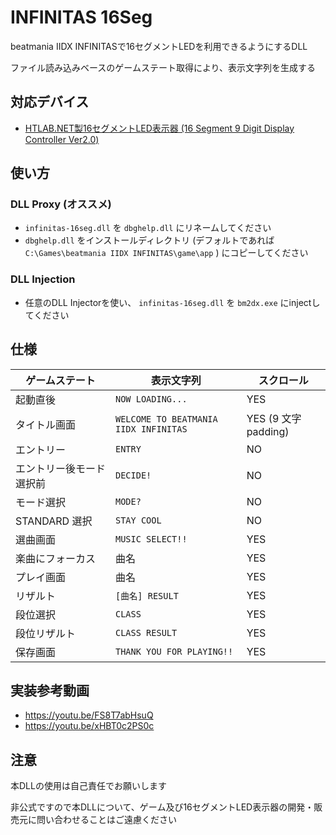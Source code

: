 # INFINITAS 16Seg

beatmania IIDX INFINITASで16セグメントLEDを利用できるようにするDLL

ファイル読み込みベースのゲームステート取得により、表示文字列を生成する

## 対応デバイス

- [HTLAB.NET製16セグメントLED表示器 (16 Segment 9 Digit Display Controller Ver2.0)](https://htlab.net/products/16-segment-9-digit-display-controller-2/)

## 使い方

### DLL Proxy (オススメ)

- `infinitas-16seg.dll` を `dbghelp.dll` にリネームしてください
- `dbghelp.dll` をインストールディレクトリ (デフォルトであれば `C:\Games\beatmania IIDX INFINITAS\game\app` ) にコピーしてください

### DLL Injection

- 任意のDLL Injectorを使い、 `infinitas-16seg.dll` を `bm2dx.exe` にinjectしてください

## 仕様

| ゲームステート           | 表示文字列                            | スクロール           |
| ------------------------ | ------------------------------------- | -------------------- |
| 起動直後                 | `NOW LOADING...`                      | YES                  |
| タイトル画面             | `WELCOME TO BEATMANIA IIDX INFINITAS` | YES (9 文字 padding) |
| エントリー               | `ENTRY`                               | NO                   |
| エントリー後モード選択前 | `DECIDE!`                             | NO                   |
| モード選択               | `MODE?`                               | NO                   |
| STANDARD 選択            | `STAY COOL`                           | NO                   |
| 選曲画面                 | `MUSIC SELECT!!`                      | YES                  |
| 楽曲にフォーカス         | 曲名                                  | YES                  |
| プレイ画面               | 曲名                                  | YES                  |
| リザルト                 | `[曲名] RESULT`                       | YES                  |
| 段位選択                 | `CLASS`                               | YES                  |
| 段位リザルト             | `CLASS RESULT`                        | YES                  |
| 保存画面                 | `THANK YOU FOR PLAYING!!`             | YES                  |

## 実装参考動画
- https://youtu.be/FS8T7abHsuQ
- https://youtu.be/xHBT0c2PS0c

## 注意

本DLLの使用は自己責任でお願いします

非公式ですので本DLLについて、ゲーム及び16セグメントLED表示器の開発・販売元に問い合わせることはご遠慮ください
